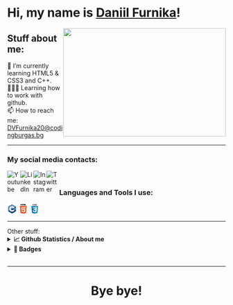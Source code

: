 # Hi, my name is [Daniil Furnika](https://github.com/DVFurnika20/)!

<img align="right" height="250" width="375" src="https://c.tenor.com/NOYF3f82b_gAAAAC/programmer.gif" />

## Stuff about me:

🚀   I’m currently learning HTML5 & CSS3 and C++. <br>
👨🏻‍💻   Learning how to work with github. <br>
📫   How to reach me: DVFurnika20@codingburgas.bg <br>

<hr>

### My social media contacts:

<a href ="https://www.youtube.com" ><img align="left" alt="Youtube" width="30px" src="https://upload.wikimedia.org/wikipedia/commons/thumb/7/75/YouTube_social_white_squircle_%282017%29.svg/2048px-YouTube_social_white_squircle_%282017%29.svg.png" /></a>
<a href ="https://www.linkedin.com/" ><img align="left" alt="LinkedIn" width="30px" src="https://upload.wikimedia.org/wikipedia/commons/thumb/e/e9/Linkedin_icon.svg/1024px-Linkedin_icon.svg.png" /></a>
<a href ="https://www.instagram.com/" ><img align="left" alt="Instagram" width="30px" src="https://cdn.worldvectorlogo.com/logos/instagram-5.svg" /></a>
<a href ="https://twitter.com/?lang=eng" ><img align="left" alt="Twitter" width="30px" src="https://upload.wikimedia.org/wikipedia/sco/thumb/9/9f/Twitter_bird_logo_2012.svg/1200px-Twitter_bird_logo_2012.svg.png" /></a>
<br>

### Languages and Tools I use:

<code><img alt="CPP" width="22px" src="https://raw.githubusercontent.com/github/explore/80688e429a7d4ef2fca1e82350fe8e3517d3494d/topics/cpp/cpp.png" ></code>
<code><img alt="HTML5" width="22px" src="https://raw.githubusercontent.com/github/explore/80688e429a7d4ef2fca1e82350fe8e3517d3494d/topics/html/html.png" ></code>
<code><img alt="CSS3" width="22px" src="https://raw.githubusercontent.com/github/explore/80688e429a7d4ef2fca1e82350fe8e3517d3494d/topics/css/css.png" ></code>

<hr>
Other stuff:

<details>	
  <summary><b>📈 Github Statistics / About me</b></summary>

![Grade](https://github-readme-stats.vercel.app/api?username=DVFurnika20&show_icons=true&theme=radical&count_private=true)
![Languages](https://github-readme-stats.vercel.app/api/top-langs/?username=DVFurnika20&show_icons=true&hide_border=true&layout=compact&count_private=true&count_fork=true)
</details>

<details>
  <summary><b>📛 Badges</b></summary>

<code><a href ="https://www.credly.com/earner/earned/badge/e29d4b34-0830-4250-b51c-5c9c3c69300e"><img align="left" alt="HTML5 & CSS3" width="200px" src="https://images.credly.com/size/220x220/images/241488f4-9110-41aa-804e-51a8f8ba430d/MTA-Introduction_to_Programming_Using_HTML_and_CSS-600x600.png" ></a></code>
<code><a href ="https://www.credly.com/earner/earned/badge/02055bf5-c7da-4581-9760-9193fe4056a3"><img align="left" alt="Word Office 2016" width="200px" src="https://images.credly.com/size/680x680/images/fd092703-61db-4e9f-9c7c-2211d44ca87d/MOS_Word.png" ></a></code>
</details> 

<br>
<hr>
<div align="center">

# Bye bye!

</div>
